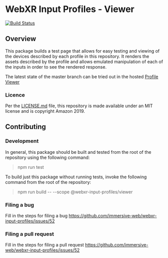 # WebXR Input Profiles - Viewer

[![Build Status](https://travis-ci.com/immersive-web/webxr-input-profiles.svg?branch=master)](https://travis-ci.org/immersive-web/webxr-input-profiles)

## Overview
This package builds a test page that allows for easy testing and viewing of the devices described by each profile in this repository. It renders the assets described by the profile and allows emulated manipulation of each of the inputs in order to see the rendered response.

The latest state of the master branch can be tried out in the hosted [Profile Viewer](https://immersive-web.github.io/webxr-input-profiles/packages/viewer/dist/index.html)

### Licence
Per the [LICENSE.md](LICENSE.md) file, this repository is made available under an MIT license and is copyright Amazon 2019.

## Contributing

### Development
In general, this package should be built and tested from the root of the repository using the following command:
> npm run test

To build just this package without running tests, invoke the following command from the root of the repository:
> npm run build -- --scope @webxr-input-profiles/viewer

### Filing a bug
Fill in the steps for filing a bug https://github.com/immersive-web/webxr-input-profiles/issues/52

### Filing a pull request
Fill in the steps for filing a pull request https://github.com/immersive-web/webxr-input-profiles/issues/52

